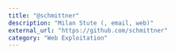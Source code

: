 ```yaml
---
title: "@schmittner"
description: "Milan Stute (, email, web)"
external_url: "https://github.com/schmittner"
category: "Web Exploitation"
---
```

